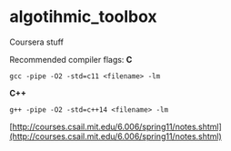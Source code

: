 # algotihmic_toolbox
Coursera stuff

Recommended compiler flags:
**C**
```
gcc -pipe -O2 -std=c11 <filename> -lm
```

**C++**
```
g++ -pipe -O2 -std=c++14 <filename> -lm
```


[http://courses.csail.mit.edu/6.006/spring11/notes.shtml](http://courses.csail.mit.edu/6.006/spring11/notes.shtml)

